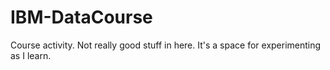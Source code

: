 # IBM-DataCourse
Course activity. Not really good stuff in here. It's a space for experimenting as I learn. 
